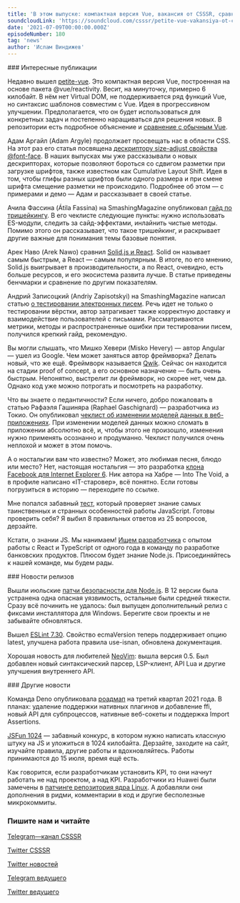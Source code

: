 ```yaml
---
title: 'В этом выпуске: компактная версия Vue, вакансия от CSSSR, сравнение React и Solid.js, фреймворк Qwik, тестирование писем и роадмап Deno на третий квартал.'
soundcloudLink: 'https://soundcloud.com/csssr/petite-vue-vakansiya-ot-csssr-sravnenie-react-i-solidjs-qwik-testirovanie-pisem-roadmap-deno-q3'
date: '2021-07-09T00:00:00.000Z'
episodeNumber: 180
tag: 'news'
author: 'Ислам Виндижев'
---
```


<ParagraphWithImage imageName="manWithLaptop">
  ### Интересные публикации

Недавно вышел [petite-vue](https://github.com/vuejs/petite-vue). Это компактная версия Vue, построенная на основе пакета @vue/reactivity. Весит, на минуточку, примерно 6 килобайт. В нём нет Virtual DOM, не поддерживается ряд функций Vue, но синтаксис шаблонов совместим с Vue. Идея в прогрессивном улучшении. Предполагается, что он будет использоваться для конкретных задач и постепенно наращиваться для решения новых. В репозитории есть подробное объяснение и [сравнение с обычным Vue](https://github.com/vuejs/petite-vue#comparison-with-standard-vue).
</ParagraphWithImage>

Адам Аргайл (Adam Argyle) продолжает просвещать нас в области CSS. На этот раз его статья посвящена [дескриптору size-adjust свойства @font-face](https://web.dev/css-size-adjust/). В наших выпусках мы уже рассказывали о новых дескрипторах, которые позволяют бороться со сдвигом разметки при загрузке шрифтов, также известном как Cumulative Layout Shift. Идея в том, чтобы глифы разных шрифтов были одного размера и при смене шрифта смещение разметки не происходило. Подробнее об этом — с примерами и демо — Адам и рассказывает в своей статье.

Ачила Фассина (Átila Fassina) на SmashingMagazine опубликовал [гайд по тришейкингу](https://www.smashingmagazine.com/2021/05/tree-shaking-reference-guide/). В его чеклисте следующие пункты: нужно использовать ES-модули, следить за сайд-эффектами, инлайнить чистые методы. Помимо этого он рассказывает, что такое тришейкинг, и раскрывает другие важные для понимания темы базовые понятия.

Арек Наво (Arek Nawo) сравнил [Solid.js и React](https://blog.openreplay.com/solid-vs-react-the-fastest-vs-the-most-popular-ui-library). Solid он называет самым быстрым, а React — самым популярным. В итоге, по его мнению, Solid.js выигрывает в производительности, а по React, очевидно, есть больше ресурсов, и его экосистема развита лучше. В статье приведены бенчмарки и сравнение по другим показателям.

Андрий Записоцкий (Andriy Zapisotskyi) на SmashingMagazine написал статью [о тестировании электронных писем](https://www.smashingmagazine.com/2021/07/email-testing-flow/). Речь идет не только о тестировании вёрстки, автор затрагивает также корректную доставку и взаимодействие пользователей с письмами. Рассматриваются метрики, методы и распространенные ошибки при тестировании писем, получился крепкий гайд, рекомендую.

Вы могли слышать, что Мишко Хевери (Misko Hevery) — автор Angular — ушел из Google. Чем может заняться автор фреймворка? Делать новый, что же ещё. Фреймворк называется [Qwik](https://habr.com/ru/post/564990/). Сейчас он находится на стадии proof of concept, а его основное назначение — быть очень быстрым. Непонятно, выстрелит ли фреймворк, но скорее нет, чем да. Однако код уже можно потрогать и посмотреть на разработку.

Что вы знаете о педантичности? Если ничего, добро пожаловать в статью Рафаэля Гашиняра (Raphael Gaschignard) — разработчика из Токио. Он опубликовал [чеклист об изменении моделей данных в веб-приложениях](https://rtpg.co/2021/06/07/changes-checklist.html). При изменении моделей данных можно сломать в приложении абсолютно всё, и, чтобы этого не произошло, изменения нужно применять осознанно и продуманно. Чеклист получился очень неплохой и может в этом помочь.

А о ностальгии вам что известно? Может, это любимая песня, блюдо или место? Нет, настоящая ностальгия — это разработка [клона Facebook для Internet Explorer 6](https://habr.com/ru/company/ruvds/blog/564300/). Ник автора на Хабре — Into The Void, а в профиле написано «IT-старовер», всё понятно. Если готовы погрузиться в историю — переходите по ссылке.

Мне попался забавный [тест](https://jsisweird.com/), который проверяет знание самых таинственных и странных особенностей работы JavaScript. Готовы проверить себя? Я выбил 8 правильных ответов из 25 вопросов, дерзайте.

Кстати, о знании JS. Мы нанимаем! [Ищем разработчика](https://css.sr/i7b) с опытом работы с React и TypeScript от одного года в команду по разработке банковских продуктов. Плюсом будет знание Node.js. Присоединяйтесь к нашей команде, мы будем рады.

<ParagraphWithImage imageName="laptopNews" >
  ### Новости релизов

Вышли июльские [патчи безопасности для Node.js](https://nodejs.org/en/blog/vulnerability/july-2021-security-releases/). В 12 версии была устранена одна опасная уязвимость, остальные были средней тяжести. Сразу всё починить не удалось: был выпущен дополнительный релиз с фиксами инсталлятора для Windows. Берегите свои проекты и не забывайте обновляться.
</ParagraphWithImage>

Вышел [ESLint 7.30](https://eslint.org/blog/2021/07/eslint-v7.30.0-released). Свойство ecmaVersion теперь поддерживает опцию latest, улучшена работа правила use-isnan, обновлена документация.

Хорошая новость для любителей [NeoVim](https://github.com/neovim/neovim/commit/a5ac2f45ff84a688a09479f357a9909d5b914294): вышла версия 0.5. Был добавлен новый синтаксический парсер, LSP-клиент, API Lua и другие улучшения внутреннего API.

<ParagraphWithImage imageName="laptopDialog">
  ### Другие новости

Команда Deno опубликовала [роадмап](https://github.com/denoland/deno/issues/11168) на третий квартал 2021 года. В планах: удаление поддержки нативных плагинов и добавление ffi, новый API для субпроцессов, нативные веб-сокеты и поддержка Import Assertions.
</ParagraphWithImage>

[JSFun 1024](https://js1024.fun/) — забавный конкурс, в котором нужно написать классную штуку на JS и уложиться в 1024 килобайта. Дерзайте, заходите на сайт, изучайте правила, другие работы и вдохновляйтесь. Работы принимаются до 15 июля, время ещё есть.

Как говорится, если разработчикам установить KPI, то они начнут работать не над проектом, а над KPI. Разработчики из Huawei были замечены в [патчинге репозитория ядра Linux](https://www.theregister.com/2021/06/26/linux_kernel_contributor_from_huawei/). А добавляли они дополнения в ридми, комментарии в код и другие бесполезные микрокоммиты.

  ### Пишите нам и читайте
  [Telegram—канал CSSSR](https://t.me/csssr)

  [Twitter CSSSR](https://twitter.com/csssr_dev)

  [Twitter новостей](https://twitter.com/csssr_news)

  [Telegram ведущего](https://t.me/Vindizh)

  [Twitter ведущего](https://twitter.com/Vindizh)
